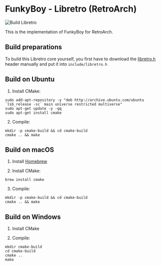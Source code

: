 # FunkyBoy - Libretro (RetroArch)

![Build Libretro](https://github.com/kremi151/FunkyBoy/workflows/Build%20Libretro/badge.svg)

This is the implementation of FunkyBoy for RetroArch.

## Build preparations

To build this Libretro core yourself, you first have to download the [libretro.h](https://github.com/libretro/RetroArch/blob/master/libretro-common/include/libretro.h) header manually and put it into `include/libretro.h`

## Build on Ubuntu

1. Install CMake:

```
sudo add-apt-repository -y "deb http://archive.ubuntu.com/ubuntu `lsb_release -sc` main universe restricted multiverse"
sudo apt-get update -y -qq
sudo apt-get install cmake
```
2. Compile:

```
mkdir -p cmake-build && cd cmake-build
cmake .. && make
```

## Build on macOS

1. Install [Homebrew](https://brew.sh/)

2. Install CMake:

```
brew install cmake
```

3. Compile:

```
mkdir -p cmake-build && cd cmake-build
cmake .. && make
```

## Build on Windows

1. Install CMake

2. Compile:

```
mkdir cmake-build
cd cmake-build
cmake ..
make
```
